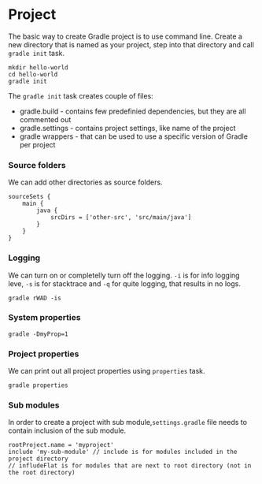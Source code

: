# Project

The basic way to create Gradle project is to use command line. Create a new directory that is named as your project, step into that directory and call `gradle init` task.

```
mkdir hello-world
cd hello-world
gradle init
```

The `gradle init` task creates couple of files:

* gradle.build - contains few predefinied dependencies, but they are all commented out
* gradle.settings - contains project settings, like name of the project
* gradle wrappers - that can be used to use a specific version of Gradle per project

### Source folders

We can add other directories as source folders. 

```
sourceSets {
    main {
        java {
            srcDirs = ['other-src', 'src/main/java']
        }
    }
}
```

### Logging

We can turn on or completelly turn off the logging. `-i` is for info logging leve, `-s` is for stacktrace and `-q` for quite logging, that results in no logs.

```
gradle rWAD -is
```

### System properties

```
gradle -DmyProp=1
```

### Project properties

We can print out all project properties using `properties` task.

```
gradle properties
```

### Sub modules

In order to create a project with sub module,`settings.gradle` file needs to contain inclusion of the sub module.

```
rootProject.name = 'myproject'
include 'my-sub-module' // include is for modules included in the project directory
// infludeFlat is for modules that are next to root directory (not in the root directory)
```




